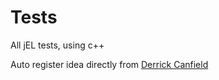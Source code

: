 # Tests

All jEL tests, using c++

Auto register idea directly from [Derrick Canfield](derydoca.com/2019/03/c-tutorial-auto-registering-factory/)
